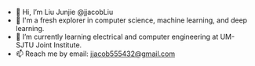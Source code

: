 - 👋 Hi, I’m Liu Junjie @jjacobLiu
- 👀 I'm a fresh explorer in computer science, machine learning, and deep learning.
- 🌱 I’m currently learning electrical and computer engineering at UM-SJTU Joint Institute.
- 📫 Reach me by email: jjacob555432@gmail.com

<!---
jjacobLiu/jjacobLiu is a ✨ special ✨ repository because its `README.md` (this file) appears on your GitHub profile.
You can click the Preview link to take a look at your changes.
--->
